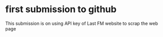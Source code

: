 # first submission to github

This submission is on using API key of Last FM website to scrap the web page


